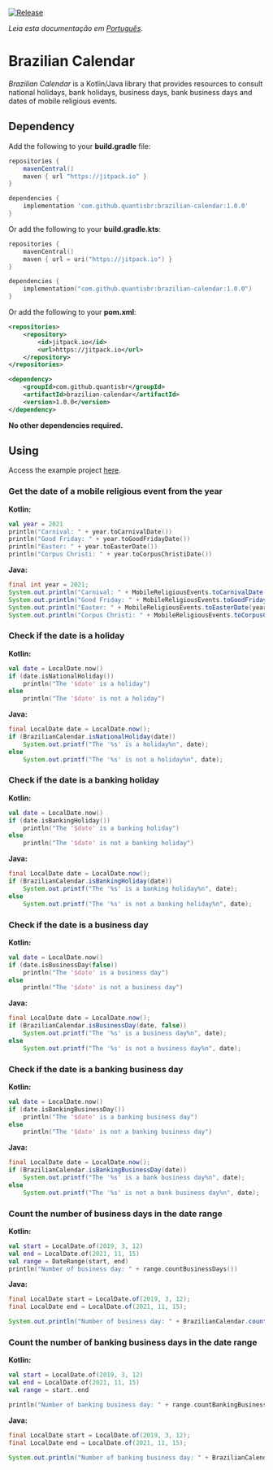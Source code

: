 [![Release](https://img.shields.io/github/release/quantisbr/brazilian-calendar.svg?style=flat)](https://jitpack.io/#quantisbr/brazilian-calendar/1.0.0)

*Leia esta documentação em [Português](README.pt-br.md).*

# Brazilian Calendar
_Brazilian Calendar_ is a Kotlin/Java library that provides resources to consult national holidays, bank holidays,
business days, bank business days and dates of mobile religious events.

## Dependency

Add the following to your **build.gradle** file:

```groovy
repositories {
    mavenCentral()
    maven { url "https://jitpack.io" }
}

dependencies {
    implementation 'com.github.quantisbr:brazilian-calendar:1.0.0'
}
```

Or add the following to your **build.gradle.kts**:

```kotlin
repositories {
    mavenCentral()
    maven { url = uri("https://jitpack.io") }
}

dependencies {
    implementation("com.github.quantisbr:brazilian-calendar:1.0.0")
}
```

Or add the following to your **pom.xml**:

```xml
<repositories>
    <repository>
        <id>jitpack.io</id>
        <url>https://jitpack.io</url>
    </repository>
</repositories>

<dependency>
    <groupId>com.github.quantisbr</groupId>
    <artifactId>brazilian-calendar</artifactId>
    <version>1.0.0</version>
</dependency>
```

**No other dependencies required.**

## Using

Access the example project [here](https://github.com/quantisbr/brazilian-calendar-example).

### Get the date of a mobile religious event from the year

**Kotlin:**

```kotlin
val year = 2021
println("Carnival: " + year.toCarnivalDate())
println("Good Friday: " + year.toGoodFridayDate())
println("Easter: " + year.toEasterDate())
println("Corpus Christi: " + year.toCorpusChristiDate())
```

**Java:**

```java
final int year = 2021;
System.out.println("Carnival: " + MobileReligiousEvents.toCarnivalDate(year));
System.out.println("Good Friday: " + MobileReligiousEvents.toGoodFridayDate(year));
System.out.println("Easter: " + MobileReligiousEvents.toEasterDate(year));
System.out.println("Corpus Christi: " + MobileReligiousEvents.toCorpusChristiDate(year));
```

### Check if the date is a holiday

**Kotlin:**

```kotlin
val date = LocalDate.now()
if (date.isNationalHoliday())
    println("The '$date' is a holiday")
else
    println("The '$date' is not a holiday")
```

**Java:**

```java
final LocalDate date = LocalDate.now();
if (BrazilianCalendar.isNationalHoliday(date))
    System.out.printf("The '%s' is a holiday%n", date);
else
    System.out.printf("The '%s' is not a holiday%n", date);
```

### Check if the date is a banking holiday

**Kotlin:**

```kotlin
val date = LocalDate.now()
if (date.isBankingHoliday())
    println("The '$date' is a banking holiday")
else
    println("The '$date' is not a banking holiday")
```

**Java:**

```java
final LocalDate date = LocalDate.now();
if (BrazilianCalendar.isBankingHoliday(date))
    System.out.printf("The '%s' is a banking holiday%n", date);
else
    System.out.printf("The '%s' is not a banking holiday%n", date);
```

### Check if the date is a business day

**Kotlin:**

```kotlin
val date = LocalDate.now()
if (date.isBusinessDay(false))
    println("The '$date' is a business day")
else
    println("The '$date' is not a business day")
```

**Java:**

```java
final LocalDate date = LocalDate.now();
if (BrazilianCalendar.isBusinessDay(date, false))
    System.out.printf("The '%s' is a business day%n", date);
else
    System.out.printf("The '%s' is not a business day%n", date);
```

### Check if the date is a banking business day

**Kotlin:**

```kotlin
val date = LocalDate.now()
if (date.isBankingBusinessDay())
    println("The '$date' is a banking business day")
else
    println("The '$date' is not a banking business day")
```

**Java:**

```java
final LocalDate date = LocalDate.now();
if (BrazilianCalendar.isBankingBusinessDay(date))
    System.out.printf("The '%s' is a bank business day%n", date);
else
    System.out.printf("The '%s' is not a bank business day%n", date);
```

### Count the number of business days in the date range

**Kotlin:**

```kotlin
val start = LocalDate.of(2019, 3, 12)
val end = LocalDate.of(2021, 11, 15)
val range = DateRange(start, end)
println("Number of business day: " + range.countBusinessDays())
```

**Java:**

```java
final LocalDate start = LocalDate.of(2019, 3, 12);
final LocalDate end = LocalDate.of(2021, 11, 15);

System.out.println("Number of business day: " + BrazilianCalendar.countBusinessDays(start, end, false));
```

### Count the number of banking business days in the date range

**Kotlin:**

```kotlin
val start = LocalDate.of(2019, 3, 12)
val end = LocalDate.of(2021, 11, 15)
val range = start..end

println("Number of banking business day: " + range.countBankingBusinessDays())
```

**Java:**

```java
final LocalDate start = LocalDate.of(2019, 3, 12);
final LocalDate end = LocalDate.of(2021, 11, 15);

System.out.println("Number of banking business day: " + BrazilianCalendar.countBankingBusinessDays(start, end));
```